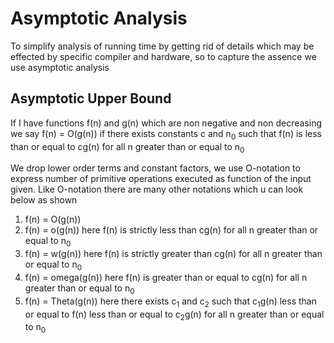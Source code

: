 # Asymptotic Analysis 

To simplify analysis of running time by getting rid of details which may be effected by specific compiler and hardware, so to capture the assence we use asymptotic analysis

## Asymptotic Upper Bound 

If I have functions f(n) and g(n) which are non negative and non decreasing we say 
f(n) = O(g(n)) if there exists constants c and n<sub>0</sub> such that  f(n) is less than or equal to cg(n) for all n greater than or equal to n<sub>0</sub>

We drop lower order terms and constant factors, we use O-notation to express number of primitive operations executed as function of the input given. Like O-notation there are many other notations which u can look below as shown 

1. f(n) = O(g(n))    
2. f(n) = o(g(n)) here f(n) is strictly less than cg(n) for all n greater than or equal to n<sub>0</sub>
3. f(n) = w(g(n)) here f(n) is strictly greater than cg(n) for all n greater than or equal to n<sub>0</sub>
4. f(n) = omega(g(n)) here f(n) is greater than or equal to cg(n) for all n greater than or equal to n<sub>0</sub>
5. f(n) = Theta(g(n)) here there exists c<sub>1</sub> and c<sub>2</sub> such that c<sub>1</sub>g(n) less than or equal to f(n)  less than or equal to c<sub>2</sub>g(n) for all n greater than or equal to n<sub>0</sub>  